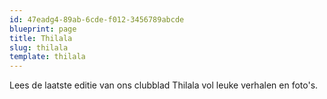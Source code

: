 ```yaml
---
id: 47eadg4-89ab-6cde-f012-3456789abcde
blueprint: page
title: Thilala
slug: thilala
template: thilala
---
```

Lees de laatste editie van ons clubblad Thilala vol leuke verhalen en foto's.
